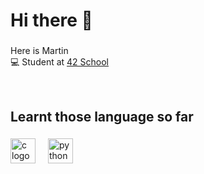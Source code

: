<h1 align="left">Hi there 👋</h1>

###

<p align="left">Here is Martin<br>💻 Student at <a href="https://github.com/42Paris" target="_blank">42 School</a></p>

<br>

<h2 align="left">Learnt those language so far</h2>

###

<div align="left">
  <img src="https://cdn.jsdelivr.net/gh/devicons/devicon/icons/c/c-original.svg" height="40" alt="c logo"  />
  <img width="12" />
  <img src="https://cdn.jsdelivr.net/gh/devicons/devicon/icons/python/python-original.svg" height="40" alt="python logo"  />
  <img width="12" />
